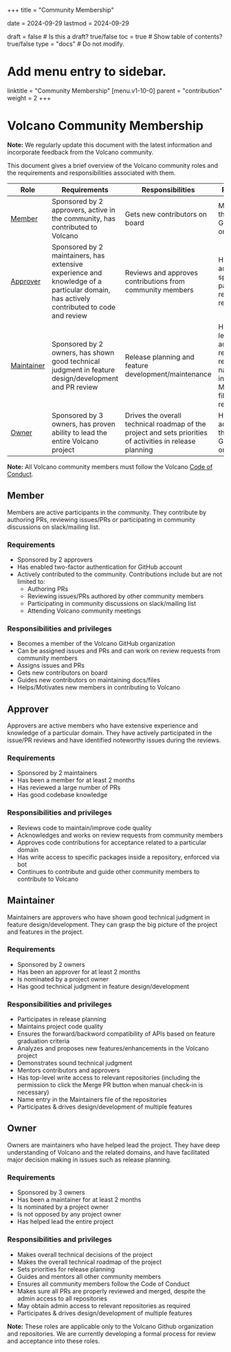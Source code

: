 +++
title = "Community Membership"

date = 2024-09-29
lastmod = 2024-09-29

draft = false  # Is this a draft? true/false
toc = true  # Show table of contents? true/false
type = "docs"  # Do not modify.

# Add menu entry to sidebar.
linktitle = "Community Membership"
[menu.v1-10-0]
  parent = "contribution"
  weight = 2
+++

# Volcano Community Membership

**Note:** We regularly update this document with the latest information and incorporate feedback from the Volcano community.

This document gives a brief overview of the Volcano community roles and the requirements and responsibilities associated with them.

| Role | Requirements | Responsibilities | Privileges |
| -----| ---------------- | ------------ | -------|
| [Member](#member) | Sponsored by 2 approvers, active in the community, has contributed to Volcano | Gets new contributors on board| Member of the Volcano GitHub organization |
| [Approver](#approver) | Sponsored by 2 maintainers, has extensive experience and knowledge of a particular domain, has actively contributed to code and review | Reviews and approves contributions from community members | Has write access to specific packages in relevant repositories |
| [Maintainer](#maintainer) | Sponsored by 2 owners, has shown good technical judgment in feature design/development and PR review | Release planning and feature development/maintenance | Has top-level write access to relevant repositories; name entry in the Maintainers file of the repositories |
| [Owner](#owner) | Sponsored by 3 owners, has proven ability to lead the entire Volcano project | Drives the overall technical roadmap of the project and sets priorities of activities in release planning | Has admin access to the Volcano GitHub organization |


**Note:** All Volcano community members must follow the Volcano [Code of Conduct](https://github.com/volcano-sh/website/blob/master/CODE_OF_CONDUCT.md).

## Member

Members are active participants in the community. They contribute by authoring PRs,
reviewing issues/PRs or participating in community discussions on slack/mailing list.


### Requirements

- Sponsored by 2 approvers
- Has enabled two-factor authentication for GitHub account
- Actively contributed to the community. Contributions include but are not limited to:
    - Authoring PRs
    - Reviewing issues/PRs authored by other community members
    - Participating in community discussions on slack/mailing list
    - Attending Volcano community meetings


### Responsibilities and privileges

- Becomes a member of the Volcano GitHub organization
- Can be assigned issues and PRs and can work on review requests from community members
- Assigns issues and PRs
- Gets new contributors on board
- Guides new contributors on maintaining docs/files
- Helps/Motivates new members in contributing to Volcano


## Approver

Approvers are active members who have extensive experience and knowledge of a particular domain.
They have actively participated in the issue/PR reviews and have identified noteworthy issues during the reviews.


### Requirements

- Sponsored by 2 maintainers
- Has been a member for at least 2 months
- Has reviewed a large number of PRs
- Has good codebase knowledge


### Responsibilities and privileges

- Reviews code to maintain/improve code quality
- Acknowledges and works on review requests from community members
- Approves code contributions for acceptance related to a particular domain
- Has write access to specific packages inside a repository, enforced via bot
- Continues to contribute and guide other community members to contribute to Volcano

## Maintainer

Maintainers are approvers who have shown good technical judgment in feature design/development.
They can grasp the big picture of the project and features in the project.

### Requirements

- Sponsored by 2 owners
- Has been an approver for at least 2 months
- Is nominated by a project owner
- Has good technical judgment in feature design/development

### Responsibilities and privileges

- Participates in release planning
- Maintains project code quality
- Ensures the forward/backword compatibility of APIs based on feature graduation criteria
- Analyzes and proposes new features/enhancements in the Volcano project
- Demonstrates sound technical judgment
- Mentors contributors and approvers
- Has top-level write access to relevant repositories (including the permission to click the Merge PR button when manual check-in is necessary)
- Name entry in the Maintainers file of the repositories
- Participates & drives design/development of multiple features

## Owner

Owners are maintainers who have helped lead the project.
They have deep understanding of Volcano and the related domains, and have facilitated major decision making in issues such as release planning.

### Requirements

- Sponsored by 3 owners
- Has been a maintainer for at least 2 months
- Is nominated by a project owner
- Is not opposed by any project owner
- Has helped lead the entire project

### Responsibilities and privileges

- Makes overall technical decisions of the project
- Makes the overall technical roadmap of the project
- Sets priorities for release planning
- Guides and mentors all other community members
- Ensures all community members follow the Code of Conduct
- Makes sure all PRs are properly reviewed and merged, despite the admin access to all repositories
- May obtain admin access to relevant repositories as required
- Participates & drives design/development of multiple features


**Note:** These roles are applicable only to the Volcano Github organization and repositories. We are currently developing a formal process for review and acceptance into these roles.


[two-factor authentication]: https://help.github.com/articles/about-two-factor-authentication
